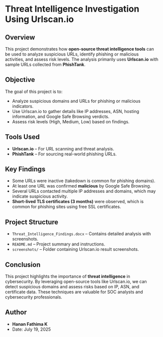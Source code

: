 # Threat Intelligence Investigation Using Urlscan.io

## Overview
This project demonstrates how **open-source threat intelligence tools** can be used to analyze suspicious URLs, identify phishing or malicious activities, and assess risk levels. The analysis primarily uses **Urlscan.io** with sample URLs collected from **PhishTank**.

## Objective
The goal of this project is to:
- Analyze suspicious domains and URLs for phishing or malicious indicators.
- Use Urlscan.io to gather details like IP addresses, ASN, hosting information, and Google Safe Browsing verdicts.
- Assess risk levels (High, Medium, Low) based on findings.

## Tools Used
- **Urlscan.io** – For URL scanning and threat analysis.
- **PhishTank** – For sourcing real-world phishing URLs.

## Key Findings
- Some URLs were inactive (takedown is common for phishing domains).
- At least one URL was confirmed **malicious** by Google Safe Browsing.
- Several URLs contacted multiple IP addresses and domains, which may indicate suspicious activity.
- **Short-lived TLS certificates (3 months)** were observed, which is common for phishing sites using free SSL certificates.

## Project Structure
- `Threat_Intelligence_Findings.docx` – Contains detailed analysis with screenshots.
- `README.md` – Project summary and instructions.
- `screenshots/` – Folder containing Urlscan.io result screenshots.

## Conclusion
This project highlights the importance of **threat intelligence** in cybersecurity. By leveraging open-source tools like Urlscan.io, we can detect suspicious domains and assess risks based on IP, ASN, and certificate data. These techniques are valuable for SOC analysts and cybersecurity professionals.

## Author
- **Hanan Fathima K**
- Date: July 19, 2025
